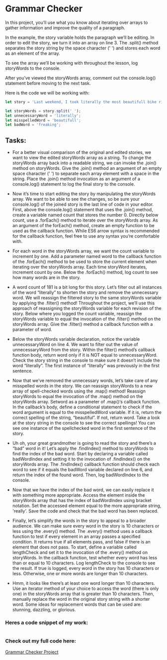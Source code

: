 # Grammar Checker

In this project, you’ll use what you know about iterating over arrays to gather information and improve the quality of a paragraph.

In the example, the story variable holds the paragraph we’ll be editing. In order to edit the story, we turn it into an array on line 3. The 
.split() method separates the story string by the space character (' ') and stores each word as an element of the array. 

To see the array we’ll be working with throughout the lesson, log storyWords to the console.

After you’ve viewed the storyWords array, comment out the console.log() statement before moving to the next task.

Here is the code we will be working with:

```javascript
let story = 'Last weekend, I took literally the most beautifull bike ride of my life. The route is called "The 9W to Nyack" and it stretches all the way from Riverside Park in Manhattan to South Nyack, New Jersey. It\'s really an adventure from beginning to end! It is a 48 mile loop and it literally took me an entire day. I stopped at Riverbank State Park to take some artsy photos. It was a short stop, though, because I had a freaking long way to go. After a quick photo op at the very popular Little Red Lighthouse I began my trek across the George Washington Bridge into New Jersey. The GW is a breathtaking 4,760 feet long! I was already very tired by the time I got to the other side. An hour later, I reached Greenbrook Nature Sanctuary, an extremely beautifull park along the coast of the Hudson. Something that was very surprising to me was that near the end of the route you literally cross back into New York! At this point, you are very close to the end.';

let storyWords = story.split(' ');
let unnecessaryWord = 'literally';
let misspelledWord = 'beautifull';
let badWord = 'freaking';
```

## Tasks:

- For a better visual comparison of the original and edited stories, we want to view the edited storyWords array as a string. To change the storyWords array back into a readable string, we can invoke the .join() method on storyWords. Give the .join() method an argument of an empty space character (' ') to separate each array element with a space in the string. Place the .join() method invocation as an argument of a console.log() statement to log the final story to the console.

- Now it’s time to start editing the story by manipulating the storyWords array. We want to be able to see the changes, so be sure your console.log() of the joined story is the last line of code in your editor. First, above the console.log() statement that uses the .join() method, create a variable named count that stores the number 0. Directly below count, use a .forEach() method to iterate over the storyWords array. As an argument of the forEach() method, create an empty function to be used as the callback function. While ES6 arrow syntax is recommended for the callback function, feel free to use any syntax you’re comfortable with.

- For each word in the storyWords array, we want the count variable to increment by one. Add a parameter named word to the callback function of the .forEach() method to be used to store the current element when iterating over the storyWords array. Each time storyWord iterates, increment count by one. Below the .forEach() method, log count to see how many words are in the story.

- A word count of 181 is a bit long for this story. Let’s filter out all instances of the word “literally” to shorten the story and remove the unnecessary word. We will reassign the filtered story to the same storyWords variable by applying the .filter() method! Throughout the project, we’ll use this approach of reassigning the storyWords variable for each revision of the story. Below where you logged the count variable, reassign the storyWords variable to equal the invocation of the .filter() method on the storyWords array. Give the .filter() method a callback function with a parameter of word.

- Below the storyWords variable declaration, notice the variable unnecessaryWord on line 4. We want to filter out the value of unnecessaryWord from the story. Within the filter() method’s callback function body, return word only if it is NOT equal to unnecessaryWord. Check the story string in the console to make sure it doesn’t include the word “literally”. The first instance of “literally” was previously in the first sentence.

- Now that we’ve removed the unnecessary words, let’s take care of any misspelled words in the story. We can reassign storyWords to a new array of spell-checked words using the .map() method! Reassign storyWords to equal the invocation of the .map() method on the storyWords array. Setword as a parameter of .map()‘s callback function. In the callback’s body, define a conditional statement to check if the word argument is equal to the misspelledWord variable. If it is, return the correct spelling of the string, “beautiful”. If not, return word. Take a look at the story string in the console to see the correct spellings! You can see one instance of the spellchecked word in the first sentence of the story.

- Uh oh, your great grandmother is going to read the story and there’s a “bad” word in it! Let’s apply the .findIndex() method to storyWords to find the index of the bad word. Start by declaring a variable called badWordIndex and setting it to the invocation of .findIndex() on the storyWords array. The .findIndex() callback function should check each word to see if it equals the badWord variable declared on line 6, and return the index of the found word. Then, log badWordIndex to the console.

- Now that we have the index of the bad word, we can easily replace it with something more appropriate. Access the element inside the storyWords array that has the index of badWordIndex using bracket notation. Set the accessed element equal to the more appropriate string, 'really'. Save the code and check that the bad word has been replaced.

- Finally, let’s simplify the words in the story to appeal to a broader audience. We can make sure every word in the story is 10 characters or less using the .every() method. The .every() method uses a callback function to test if every element in an array passes a specified condition. It returns true if all elements pass, and false if there is an element that does not pass. To start, define a variable called lengthCheck and set it to the invocation of the .every() method on storyWords. In the callback function, test whether every word has less than or equal to 10 characters. Log lengthCheck to the console to see the result. If true is logged, every word in the story has 10 characters or less. Otherwise, one or more words are longer than 10 characters.

- Hmm, it looks like there’s at least one word longer than 10 characters. Use an iterator method of your choice to access the word (there is only one) in the storyWords array that is greater than 10 characters. Then, manually replace the word in the original story string with a shorter word. Some ideas for replacement words that can be used are: stunning, dazzling, or glorious.

### Heres a code snippet of my work:

```javascript

```

### Check out my full code here:

[Grammar Checker Project](Grammar%20Checker.js)